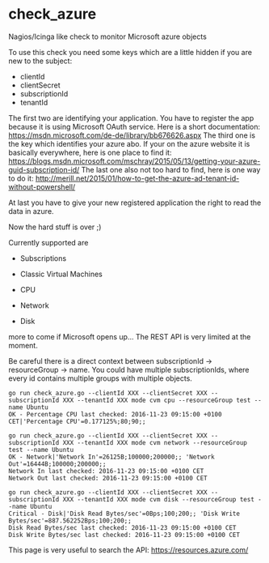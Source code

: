 # check_azure
Nagios/Icinga like check to monitor Microsoft azure objects

To use this check you need some keys which are a little hidden if you are new to the subject:
- clientId
- clientSecret
- subscriptionId
- tenantId

The first two are identifying your application. You have to register the app because it is using Microsoft OAuth service. Here is a short documentation: https://msdn.microsoft.com/de-de/library/bb676626.aspx
The third one is the key which identifies your azure abo. If your on the azure website it is basically everywhere, here is one place to find it: https://blogs.msdn.microsoft.com/mschray/2015/05/13/getting-your-azure-guid-subscription-id/
The last one also not too hard to find, here is one way to do it: http://merill.net/2015/01/how-to-get-the-azure-ad-tenant-id-without-powershell/

At last you have to give your new registered application the right to read the data in azure.

Now the hard stuff is over ;)

Currently supported are
- Subscriptions
- Classic Virtual Machines

- CPU
- Network
- Disk

more to come if Microsoft opens up... The REST API is very limited at the moment.

Be careful there is a direct context between subscriptionId -> resourceGroup -> name. You could have multiple subscriptionIds, where every id contains multiple groups with multiple objects.

```
go run check_azure.go --clientId XXX --clientSecret XXX --subscriptionId XXX --tenantId XXX mode cvm cpu --resourceGroup test --name Ubuntu
OK - Percentage CPU last checked: 2016-11-23 09:15:00 +0100 CET|'Percentage CPU'=0.177125%;80;90;; 

go run check_azure.go --clientId XXX --clientSecret XXX --subscriptionId XXX --tenantId XXX mode cvm network --resourceGroup test --name Ubuntu
OK - Network|'Network In'=26125B;100000;200000;; 'Network Out'=16444B;100000;200000;; 
Network In last checked: 2016-11-23 09:15:00 +0100 CET
Network Out last checked: 2016-11-23 09:15:00 +0100 CET

go run check_azure.go --clientId XXX --clientSecret XXX --subscriptionId XXX --tenantId XXX mode cvm disk --resourceGroup test --name Ubuntu
Critical - Disk|'Disk Read Bytes/sec'=0Bps;100;200;; 'Disk Write Bytes/sec'=887.562252Bps;100;200;; 
Disk Read Bytes/sec last checked: 2016-11-23 09:15:00 +0100 CET
Disk Write Bytes/sec last checked: 2016-11-23 09:15:00 +0100 CET
```

This page is very useful to search the API: https://resources.azure.com/